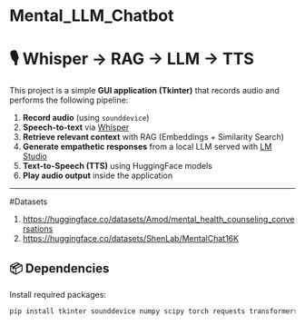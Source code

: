 # Mental_LLM_Chatbot
# 🎙 Whisper → RAG → LLM → TTS

This project is a simple **GUI application (Tkinter)** that records audio and performs the following pipeline:

1. **Record audio** (using `sounddevice`)
2. **Speech-to-text** via [Whisper](https://github.com/openai/whisper)
3. **Retrieve relevant context** with RAG (Embeddings + Similarity Search)
4. **Generate empathetic responses** from a local LLM served with [LM Studio](https://lmstudio.ai/)
5. **Text-to-Speech (TTS)** using HuggingFace models
6. **Play audio output** inside the application

---

#Datasets
1. https://huggingface.co/datasets/Amod/mental_health_counseling_conversations
2. https://huggingface.co/datasets/ShenLab/MentalChat16K

## 📦 Dependencies

Install required packages:

```bash
pip install tkinter sounddevice numpy scipy torch requests transformers sentence-transformers scikit-learn whisper

